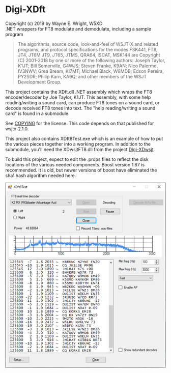 # Digi-XDft
Copyright (c) 2019 by Wayne E. Wright, W5XD<br/>
.NET wrappers for FT8 modulate and demodulate, including a sample program

<blockquote>The algorithms, source code, look-and-feel of WSJT-X and related programs, and protocol specifications for the modes FSK441, FT8, JT4, JT6M JT9, JT65, JTMS, QRA64, ISCAT, MSK144 are Copyright (C) 2001-2018 by one or more of the following authors: Joseph Taylor, K1JT; Bill Somerville, G4WJS; Steven Franke, K9AN; Nico Palermo, IV3NWV; Grea Bream, KI7MT; Michael Black, W9MDB; Edson Pereira, PY2SDR; Philip Karn, KA9Q; and other members of the WSJT Development Group.</blockquote>

This project contains the XDft.dll .NET assembly which wraps the FT8 encoder/decoder by Joe Taylor, K1JT. This assembly,
with some help reading/writing a sound card, can produce FT8 tones on a sound card, or decode received FT8 tones into text.
The "help reading/writing a sound card" is found in a submodule.

See <a href='COPYING'>COPYING</a> for the license. This code depends on that published for wsjtx-2.1.0.

This project also contains XDft8Test.exe which is an example of how to put the various pieces together into a working program.
In addition to the submodule, you'll need the XDwsjtFT8.dll from the project <a href='https://github.com/w5xd/Digi-XDwsjt'>Digi-XDwsjt</a>.

To build this project, expect to edit the .props files to reflect the disk locations of the various needed components. Boost version 1.67 is recommended. It is old, but newer versions of boost have eliminated the sha1 hash algorithm needed here.

<img src='Screenshot1.png' alt='Screenshot1.png'/>

